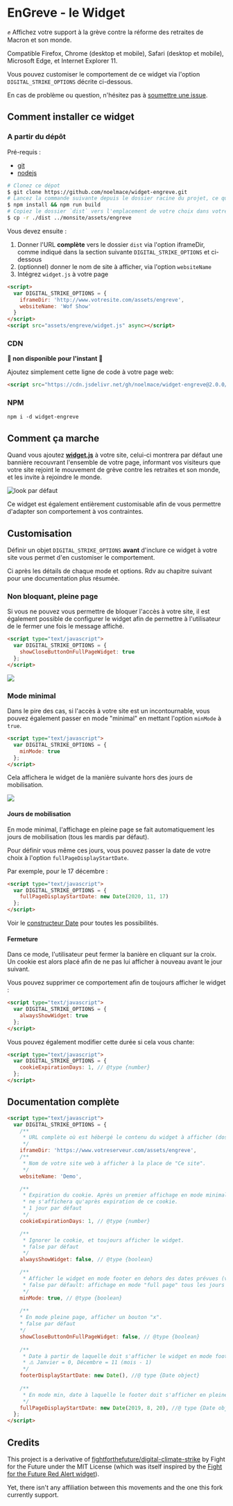 # EnGreve - le Widget

:fist: Affichez votre support à la grève contre la réforme des retraites de Macron et son monde.

Compatible Firefox, Chrome (desktop et mobile), Safari (desktop et mobile), Microsoft Edge, et Internet Explorer 11.

Vous pouvez customiser le comportement de ce widget via l'option `DIGITAL_STRIKE_OPTIONS` décrite ci-dessous.

En cas de problème ou question, n'hésitez pas à [soumettre une issue](https://github.com/noelmace/widget-engreve/issues).

## Comment installer ce widget

### A partir du dépôt

Pré-requis :
- [git](https://git-scm.com/book/fr/v2/D%C3%A9marrage-rapide-Installation-de-Git)
- [nodejs](https://nodejs.org/fr/)

```bash
# Clonez ce dépot
$ git clone https://github.com/noelmace/widget-engreve.git
# Lancez la commande suivante depuis le dossier racine du projet, ce qui crééra un dossier `dist`
$ npm install && npm run build
# Copiez le dossier `dist` vers l'emplacement de votre choix dans votre projet
$ cp -r ./dist ../monsite/assets/engreve
```

Vous devez ensuite :
1. Donner l'URL **complète** vers le dossier `dist` via l'option iframeDir, comme indiqué dans la section suivante `DIGITAL_STRIKE_OPTIONS` et ci-dessous
1. (optionnel) donner le nom de site à afficher, via l'option `websiteName`
1. Intégrez `widget.js` à votre page

```html
<script>
  var DIGITAL_STRIKE_OPTIONS = {
    iframeDir: 'http://www.votresite.com/assets/engreve',
    websiteName: 'Wof Show'
  }
</script>
<script src="assets/engreve/widget.js" async></script>
```

### CDN

**:construction: non disponible pour l'instant :construction:**

   Ajoutez simplement cette ligne de code à votre page web:

```html
<script src="https://cdn.jsdelivr.net/gh/noelmace/widget-engreve@2.0.0/static/widget.js" async></script>
```

### NPM

`npm i -d widget-engreve`

## Comment ça marche

Quand vous ajoutez [**widget.js**](https://github.com/noelmace/widget-engreve/blob/master/static/widget.js) à votre site, celui-ci montrera par défaut une bannière recouvrant l'ensemble de votre page, informant vos visiteurs que votre site rejoint le mouvement de grève contre les retraites et son monde, et les invite à rejoindre le monde.

![look par défaut](/doc/capture-defaut.png)

Ce widget est également entièrement customisable afin de vous permettre d'adapter son comportement à vos contraintes.


## Customisation

Définir un objet `DIGITAL_STRIKE_OPTIONS` **avant** d'inclure ce widget à votre site vous permet d'en customiser le comportement.

Ci après les détails de chaque mode et options. Rdv au chapitre suivant pour une documentation plus résumée.

### Non bloquant, pleine page

Si vous ne pouvez vous permettre de bloquer l'accès à votre site, il est également possible de configurer le widget afin de permettre à l'utilisateur de le fermer une fois le message affiché.

```html
<script type="text/javascript">
  var DIGITAL_STRIKE_OPTIONS = {
    showCloseButtonOnFullPageWidget: true
  };
</script>
```

![](/doc/capture-closebtn.png)

### Mode minimal

Dans le pire des cas, si l'accès à votre site est un incontournable, vous pouvez également passer en mode "minimal" en mettant l'option `minMode` à `true`.

```html
<script type="text/javascript">
  var DIGITAL_STRIKE_OPTIONS = {
    minMode: true
  };
</script>
```

Cela affichera le widget de la manière suivante hors des jours de mobilisation.

![](/doc/capture-minmode.png)

#### Jours de mobilisation

En mode minimal, l'affichage en pleine page se fait automatiquement les jours de mobilisation (tous les mardis par défaut).

Pour définir vous même ces jours, vous pouvez passer la date de votre choix à l'option `fullPageDisplayStartDate`.

Par exemple, pour le 17 décembre :

```html
<script type="text/javascript">
  var DIGITAL_STRIKE_OPTIONS = {
    fullPageDisplayStartDate: new Date(2020, 11, 17)
  };
</script>
```

Voir le [constructeur Date](https://developer.mozilla.org/fr/docs/Web/JavaScript/Reference/Objets_globaux/Date) pour toutes les possibilités.

#### Fermeture

Dans ce mode, l'utilisateur peut fermer la banière en cliquant sur la croix. Un cookie est alors placé afin de ne pas lui afficher à nouveau avant le jour suivant.

Vous pouvez supprimer ce comportement afin de toujours afficher le widget :
```html
<script type="text/javascript">
  var DIGITAL_STRIKE_OPTIONS = {
    alwaysShowWidget: true
  };
</script>
```

Vous pouvez également modifier cette durée si cela vous chante:

```html
<script type="text/javascript">
  var DIGITAL_STRIKE_OPTIONS = {
    cookieExpirationDays: 1, // @type {number}
  };
</script>
```

## Documentation complète

```html
<script type="text/javascript">
  var DIGITAL_STRIKE_OPTIONS = {
    /**
     * URL complète où est hébergé le contenu du widget à afficher (dossier dist)
     */
    iframeDir: 'https://www.votreserveur.com/assets/engreve',
    /**
     * Nom de votre site web à afficher à la place de "Ce site".
     */
    websiteName: 'Demo',

    /**
     * Expiration du cookie. Après un premier affichage en mode minimal, le widget
     * ne s'affichera qu'après expiration de ce cookie.
     * 1 jour par défaut
     */
    cookieExpirationDays: 1, // @type {number}

    /**
     * Ignorer le cookie, et toujours afficher le widget. 
     * false par défaut
     */
    alwaysShowWidget: false, // @type {boolean}

    /**
     * Afficher le widget en mode footer en dehors des dates prévues (voir fullPageDisplayStartDate)
     * false par défault: affichage en mode "full page" tous les jours
     */
    minMode: true, // @type {boolean}
    
    /**
    * En mode pleine page, afficher un bouton "x".
    * false par défaut
    */
    showCloseButtonOnFullPageWidget: false, // @type {boolean}
    
    /**
     * Date à partir de laquelle doit s'afficher le widget en mode footer
     * ⚠️ Janvier = 0, Décembre = 11 (mois - 1)
     */
    footerDisplayStartDate: new Date(), //@ type {Date object}
    
    /**
     * En mode min, date à laquelle le footer doit s'afficher en pleine page, pour 24 heures. 
     */
    fullPageDisplayStartDate: new Date(2019, 8, 20), //@ type {Date object}
  };
</script>
```

## Credits

This project is a derivative of [fightforthefuture/digital-climate-strike](https://github.com/fightforthefuture/digital-climate-strike) by Fight for the Future under the MIT License (which was itself inspired by the [Fight for the Future Red Alert widget](https://github.com/fightforthefuture/redalert-widget)).

Yet, there isn't any affiliation between this movements and the one this fork currently support.
